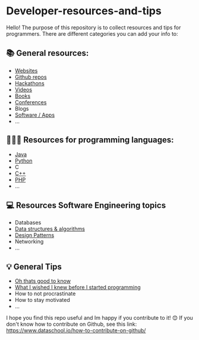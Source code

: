 # Developer-resources-and-tips
Hello! The purpose of this repository is to collect resources and tips for programmers. There are different categories you can add your info to:

## 📚 General resources:
- [Websites](https://github.com/Lumary2/Developer-resources-and-tips-collection/blob/main/General_resources/websites.md)
- [Github repos](https://github.com/Lumary2/Developer-resources-and-tips-collection/blob/main/General_resources/Github_repos.md)
- [Hackathons](https://github.com/Lumary2/Developer-resources-and-tips/blob/main/General_resources/hackathons.md)
- [Videos](https://github.com/Lumary2/Developer-resources-and-tips-collection/blob/main/General_resources/videos.md)
- [Books](General_resources/books.md)
- [Conferences](General_resources/conferences.md)
- Blogs
- [Software / Apps](https://github.com/Lumary2/Developer-resources-and-tips-collection/blob/main/General_resources/software.md)
- ...

## 👩🏻‍💻 Resources for programming languages:
- [Java](https://github.com/Lumary2/Developer-resources-and-tips-collection/blob/main/Resources_for_programming_languages/Java.md)
- [Python](Genereal_resources/../Resources_for_programming_languages/Python.md)
- C  
- [C++](Genereal_resources/../Resources_for_programming_languages/C++.md)
- [PHP](https://github.com/Lumary2/Developer-resources-and-tips-collection/blob/main/Resources_for_programming_languages/Php.md)
- …

## 💻 Resources Software Engineering topics
- Databases
- [Data structures & algorithms](https://github.com/Lumary2/Developer-resources-and-tips-collection/blob/main/Resources_Software_Engineering_topics/Data_structures_and_algorithms.md)
- [Design Patterns](https://github.com/Lumary2/Developer-resources-and-tips-collection/blob/main/Resources_Software_Engineering_topics/Design_Patterns.md)
- Networking
- …

## 💡 General Tips
- [Oh thats good to know](https://github.com/Lumary2/Developer-resources-and-tips-collection/blob/main/General_Tips/Oh_thats_good_to_know.md)
- [What I wished I knew before I started programming](General_Tips/What_I_wished_I_knew_before_I_started_programming.md)
- How to not procrastinate
- How to stay motivated
- ...

I hope you find this repo useful and Im happy if you contribute to it! 😊 If you don't know how to contribute on Github, see this link: https://www.dataschool.io/how-to-contribute-on-github/
